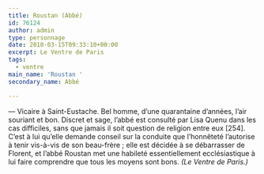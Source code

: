 ```yaml
---
title: Roustan (Abbé)
id: 76124
author: admin
type: personnage
date: 2010-03-15T09:33:10+00:00
excerpt: Le Ventre de Paris
tags:
  - ventre
main_name: 'Roustan '
secondary_name: Abbé

---
```

— Vicaire à Saint-Eustache. Bel homme, d&rsquo;une quarantaine d&rsquo;années, l&rsquo;air souriant et bon. Discret et sage, l&rsquo;abbé est consulté par Lisa Quenu dans les cas difficiles, sans que jamais il soit question de religion entre eux [254]. C&rsquo;est à lui qu&rsquo;elle demande conseil sur la conduite que l&rsquo;honnêteté l&rsquo;autorise à tenir vis-à-vis de son beau-frère ; elle est décidée à se débarrasser de Florent, et l&rsquo;abbé Roustan met une habileté essentiellement ecclésiastique à lui faire comprendre que tous les moyens sont bons. _(Le Ventre de Paris.)_